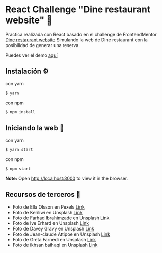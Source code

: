 # React Challenge "Dine restaurant website" 🍴

Practica realizada con React basado en el challenge de FrontendMentor [Dine restaurant website](https://www.frontendmentor.io/challenges/dine-restaurant-website-yAt7Vvxt7) Simulando la web de Dine restaurant con la posibilidad de generar una reserva. 

Puedes ver el demo [aquí](https://dineeatery.netlify.app/)

## Instalación ⚙️

con yarn

```bash
$ yarn
```

con npm

```bash
$ npm install
```

## Iniciando la web 🚀

con yarn

```bash
$ yarn start
```

con npm

```bash
$ npm start
```

**Note:** Open [http://localhost:3000](http://localhost:3000/) to view it in the browser.

## Recursos de terceros 🙏

- Foto de Ella Olsson en Pexels [Link](https://www.pexels.com/photo/close-up-photo-of-chocolate-mousse-3026810/)
- Foto de Keriliwi en Unsplash [Link](https://unsplash.com/photos/c3mFafsFz2w)
- Foto de Farhad Ibrahimzade en Unsplash [Link](https://unsplash.com/photos/isHUj3N0194)
- Foto de Ive Erhard en Unsplash [Link](https://unsplash.com/photos/LxC1Qx1qulc)
- Foto de Davey Gravy en Unsplash [Link](https://unsplash.com/photos/DmO662qvWO8)
- Foto de Jean-claude Attipoe en Unsplash [Link](https://unsplash.com/photos/fcbtZwnkyGE)
- Foto de Greta Farnedi en Unsplash [Link](https://unsplash.com/photos/DWZaTfhfZ_s)
- Foto de ikhsan baihaqi en Unsplash [Link](https://unsplash.com/photos/RwAXb8Hv_sU)
